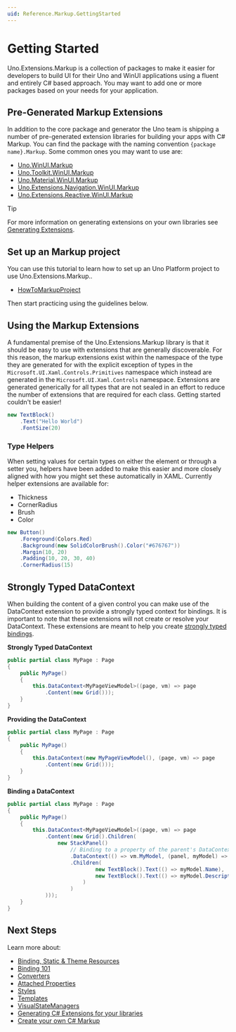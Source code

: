 ```yaml
---
uid: Reference.Markup.GettingStarted
---
```

# Getting Started

Uno.Extensions.Markup is a collection of packages to make it easier for developers to build UI for their Uno and WinUI applications using a fluent and entirely C# based approach. You may want to add one or more packages based on your needs for your application.

## Pre-Generated Markup Extensions

In addition to the core package and generator the Uno team is shipping a number of pre-generated extension libraries for building your apps with C# Markup. You can find the package with the naming convention `{package name}.Markup`. Some common ones you may want to use are:

- [Uno.WinUI.Markup](https://www.nuget.org/packages/Uno.WinUI.Markup)
- [Uno.Toolkit.WinUI.Markup](https://www.nuget.org/packages/Uno.Toolkit.WinUI.Markup)
- [Uno.Material.WinUI.Markup](https://www.nuget.org/packages/Uno.Material.WinUI.Markup)
- [Uno.Extensions.Navigation.WinUI.Markup](https://www.nuget.org/packages/Uno.Extensions.Navigation.WinUI.Markup)
- [Uno.Extensions.Reactive.WinUI.Markup](https://www.nuget.org/packages/Uno.Extensions.Reactive.WinUI.Markup)

> [!TIP]
> For more information on generating extensions on your own libraries see [Generating Extensions](xref:Reference.Markup.GeneratingExtensions).

## Set up an Markup project

You can use this tutorial to learn how to set up an Uno Platform project to use Uno.Extensions.Markup..

- [HowToMarkupProject](xref:Learn.Tutorials.HowToMarkupProject)

Then start practicing using the guidelines below.

## Using the Markup Extensions

A fundamental premise of the Uno.Extensions.Markup library is that it should be easy to use with extensions that are generally discoverable. For this reason, the markup extensions exist within the namespace of the type they are generated for with the explicit exception of types in the `Microsoft.UI.Xaml.Controls.Primitives` namespace which instead are generated in the `Microsoft.UI.Xaml.Controls` namespace. Extensions are generated generically for all types that are not sealed in an effort to reduce the number of extensions that are required for each class. Getting started couldn't be easier!

```cs
new TextBlock()
	.Text("Hello World")
	.FontSize(20)
```

### Type Helpers

When setting values for certain types on either the element or through a setter you, helpers have been added to make this easier and more closely aligned with how you might set these automatically in XAML. Currently helper extensions are available for:

- Thickness
- CornerRadius
- Brush
- Color

```cs
new Button()
	.Foreground(Colors.Red)
	.Background(new SolidColorBrush().Color("#676767"))
	.Margin(10, 20)
	.Padding(10, 20, 30, 40)
	.CornerRadius(15)
```

## Strongly Typed DataContext

When building the content of a given control you can make use of the DataContext extension to provide a strongly typed context for bindings. It is important to note that these extensions will not create or resolve your DataContext. These extensions are meant to help you create [strongly typed bindings](xref:Reference.Markup.DependencyPropertyBuilder).

**Strongly Typed DataContext**
```cs
public partial class MyPage : Page
{
	public MyPage()
	{
		this.DataContext<MyPageViewModel>((page, vm) => page
			.Content(new Grid()));
	}
}
```

**Providing the DataContext**
```cs
public partial class MyPage : Page
{
	public MyPage()
	{
		this.DataContext(new MyPageViewModel(), (page, vm) => page
			.Content(new Grid()));
	}
}
```

**Binding a DataContext**
```cs
public partial class MyPage : Page
{
	public MyPage()
	{
		this.DataContext<MyPageViewModel>((page, vm) => page
			.Content(new Grid().Children(
				new StackPanel()
					// Binding to a property of the parent's DataContext
					.DataContext(() => vm.MyModel, (panel, myModel) => panel
					.Children(
							new TextBlock().Text(() => myModel.Name),
							new TextBlock().Text(() => myModel.Description)
						)
					)
			)));
	}
}
```

## Next Steps

Learn more about:

- [Binding, Static & Theme Resources](xref:Reference.Markup.DependencyPropertyBuilder)
- [Binding 101](xref:Reference.Markup.Binding101)
- [Converters](xref:Reference.Markup.Converters)
- [Attached Properties](xref:Reference.Markup.AttachedProperties)
- [Styles](xref:Reference.Markup.Styles)
- [Templates](xref:Reference.Markup.Templates)
- [VisualStateManagers](xref:Reference.Markup.VisualStateManager)
- [Generating C# Extensions for your libraries](xref:Reference.Markup.GeneratingExtensions)
- [Create your own C# Markup](xref:Learn.Tutorials.HowToCreateMarkupProject)

